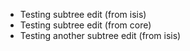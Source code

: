 * Testing subtree edit (from isis)
* Testing subtree edit (from core)
* Testing another subtree edit (from isis)
